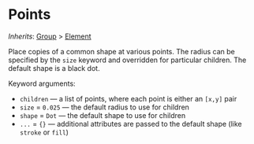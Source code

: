 # Points

*Inherits*: [Group](/docs/Group) > [Element](/docs/Element)

Place copies of a common shape at various points. The radius can be specified by the `size` keyword and overridden for particular children. The default shape is a black dot.

Keyword arguments:
- `children` — a list of points, where each point is either an `[x,y]` pair
- `size` = `0.025` — the default radius to use for children
- `shape` = `Dot` — the default shape to use for children
- `...` = `{}` — additional attributes are passed to the default shape (like `stroke` or `fill`)
